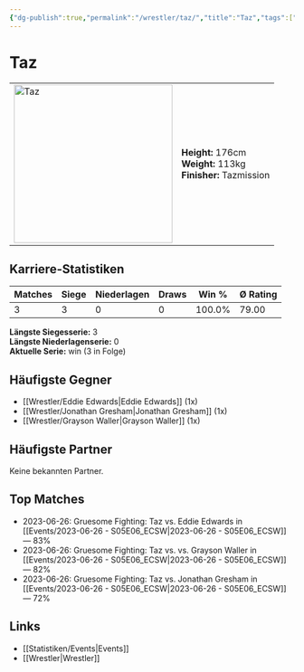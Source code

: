 ```yaml
---
{"dg-publish":true,"permalink":"/wrestler/taz/","title":"Taz","tags":["wrestler"],"noteIcon":""}
---
```



# Taz

<table>
        <tr>
        <td><img src="https://github.com/CptSpaulding1980/choke-slam-wrestling/releases/download/images/Taz.png" width="280" alt="Taz"></td>
        <td>
        <b>Height:</b> 176cm<br>
        <b>Weight:</b> 113kg<br>
        <b>Finisher:</b> Tazmission<br>
        </td>
        </tr>
        </table>
        
## Karriere-Statistiken

| Matches | Siege | Niederlagen | Draws | Win % | Ø Rating |
|---------|-------|-------------|-------|-------|-----------|
| 3 | 3 | 0 | 0 | 100.0% | 79.00 |

**Längste Siegesserie:** 3<br>**Längste Niederlagenserie:** 0<br>**Aktuelle Serie:** win (3 in Folge)


## Häufigste Gegner
- [[Wrestler/Eddie Edwards\|Eddie Edwards]] (1x)
- [[Wrestler/Jonathan Gresham\|Jonathan Gresham]] (1x)
- [[Wrestler/Grayson Waller\|Grayson Waller]] (1x)

## Häufigste Partner
Keine bekannten Partner.

## Top Matches
- 2023-06-26: Gruesome Fighting: Taz vs. Eddie Edwards in [[Events/2023-06-26 - S05E06_ECSW\|2023-06-26 - S05E06_ECSW]] — 83%
- 2023-06-26: Gruesome Fighting: Taz vs.  vs. Grayson Waller in [[Events/2023-06-26 - S05E06_ECSW\|2023-06-26 - S05E06_ECSW]] — 82%
- 2023-06-26: Gruesome Fighting: Taz vs. Jonathan Gresham in [[Events/2023-06-26 - S05E06_ECSW\|2023-06-26 - S05E06_ECSW]] — 72%

## Links
- [[Statistiken/Events\|Events]]
- [[Wrestler\|Wrestler]]
